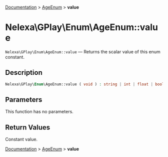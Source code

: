 [Documentation](../../README.md) > [AgeEnum](README.md) > **value**

# Nelexa\GPlay\Enum\AgeEnum::value
`Nelexa\GPlay\Enum\AgeEnum::value` — Returns the scalar value of this enum constant.

## Description
```php
Nelexa\GPlay\Enum\AgeEnum::value ( void ) : string | int | float | bool | array | null
```

## Parameters
This function has no parameters.

## Return Values
Constant value.

[Documentation](../../README.md) > [AgeEnum](README.md) > **value**
